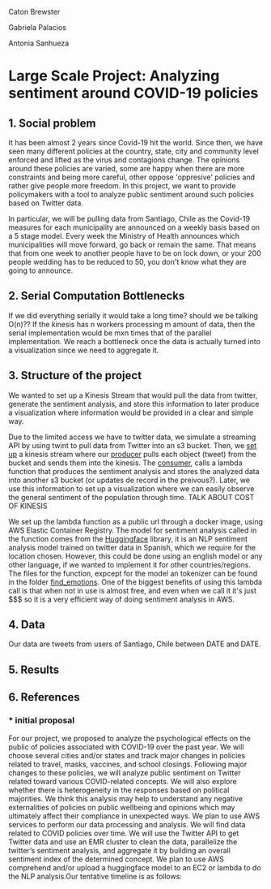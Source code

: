 Caton Brewster

Gabriela Palacios

Antonia Sanhueza

# Large Scale Project: Analyzing sentiment around COVID-19 policies



## 1. Social problem

It has been almost 2 years since Covid-19 hit the world. Since then, we have seen many different policies at the country, state, city and community level enforced and lifted as the virus and contagions change. The opinions around these policies are varied, some are happy when there are more constraints and being more careful, other oppose 'oppresive' policies and rather give people more freedom. In this project, we want to provide policymakers with a tool  to analyze public sentiment around such policies based on Twitter data.  

In particular, we will be pulling data from Santiago, Chile as the Covid-19 measures for each municipality are announced on a weekly basis based on a 5 stage model.  Every week the Ministry of Health announces which municipalities will move forward, go back or remain the same.  That means that from one week to another people have to be on lock down, or your 200 people wedding has to be reduced to 50, you don't know what they are going to announce. 



## 2. Serial Computation Bottlenecks

If we did everything serially it would take a long time? should we be talking O(n)?? If the kinesis has n workers processing m amount of data, then the serial implementation would be mxn times that of the parallel implementation. We reach a bottleneck once the data is actually turned into a visualization since we need to aggregate it.

## 3. Structure of the project

We wanted to set up a Kinesis Stream that would pull the data from twitter, generate the sentiment analysis, and store this information to later produce a visualization where information would be provided in a clear and simple way.

Due to the limited access we have to twitter data, we simulate a streaming API by using twint to pull data from Twitter into an s3 bucket. Then, we [set up](file) a kinesis stream where our [producer](file) pulls each object (tweet) from the bucket and sends them into the kinesis. The [consumer](file), calls a lambda function that produces the sentiment analysis and stores the analyzed data into another s3 bucket (or updates de record in the preivous?). Later, we use this information to set up a visualization where we can easily observe the general sentiment of the population through time. TALK ABOUT COST OF KINESIS

We set up the lambda function as a public url through a docker image, using AWS Elastic Container Registry. The model for sentiment analysis called in the function comes from the [Huggingface](https://huggingface.co/daveni/twitter-xlm-roberta-emotion-es?text=hola) library, it is an NLP sentiment analysis model trained on twitter data in Spanish, which we require for the location chosen. However, this could be done using an english model or any other language, if we wanted to implement it for other countries/regions.  The files for the function, expcept for the model an tokenizer can be found in the folder [find_emotions](folder). One of the biggest benefits of using this lambda call is that when not in use is almost free, and even when we call it it's just $$$ so it is a very efficient way of doing sentiment analysis in AWS.



## 4. Data

Our data are tweets from users of Santiago, Chile between DATE and DATE. 



## 5. Results

## 6. References



### * initial proposal

For our project, we proposed to analyze the psychological effects on the public of policies associated with COVID-19 over the past year. We will choose several cities and/or states and track major changes in policies related to travel, masks, vaccines, and school closings. Following major changes to these policies, we will analyze public sentiment on Twitter related toward various COVID-related concepts. We will also explore whether there is heterogeneity in the responses based on political majorities. We think this analysis may help to understand any negative externalities of policies on public wellbeing and opinions which may ultimately affect their compliance in unexpected ways. We plan to use AWS services to perform our data processing and analysis. We will find data related to COVID policies over time. We will use the Twitter API to get Twitter data and use an EMR cluster to clean the data, parallelize the twitter’s sentiment analysis, and aggregate it by building an overall sentiment index of the determined concept. We plan to use AWS comprehend and/or upload a huggingface model to an EC2 or lambda to do the NLP analysis.Our tentative timeline is as follows:

